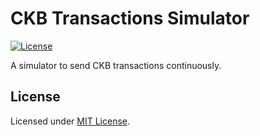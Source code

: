 # CKB Transactions Simulator

[![License]](#license)

A simulator to send CKB transactions continuously.

[License]: https://img.shields.io/badge/License-MIT-blue.svg

## License

Licensed under [MIT License].

[MIT License]: LICENSE
